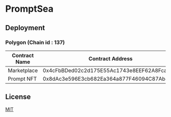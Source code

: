 # PromptSea


## Deployment

### Polygon (Chain id : 137) 

Contract Name | Contract Address 
--- | --- 
Marketplace | 0x4cFbBDed02c2d175E55Ac1743e8EEF62A8Fca6cB
Prompt NFT | 0x8dAc3e596E3cb682Ea364a877F46094C87Ab41AF

## License

[MIT](./LICENSE)
